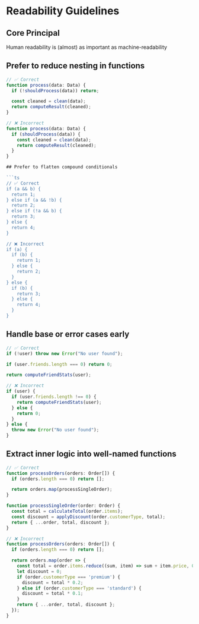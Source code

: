 # Readability Guidelines

## Core Principal

Human readability is (almost) as important as machine-readability

## Prefer to reduce nesting in functions
```ts
// ✅ Correct
function process(data: Data) {
  if (!shouldProcess(data)) return;

  const cleaned = clean(data);
  return computeResult(cleaned);
}

// ❌ Incorrect
function process(data: Data) {
  if (shouldProcess(data)) {
    const cleaned = clean(data);
    return computeResult(cleaned);
  }
}

## Prefer to flatten compound conditionals

```ts
// ✅ Correct
if (a && b) {
  return 1;
} else if (a && !b) {
  return 2;
} else if (!a && b) {
  return 3;
} else {
  return 4;
}

// ❌ Incorrect
if (a) {
  if (b) {
    return 1;
  } else {
    return 2;
  }
} else {
  if (b) {
    return 3;
  } else {
    return 4;
  }
}
```

## Handle base or error cases early

```ts
// ✅ Correct
if (!user) throw new Error("No user found");

if (user.friends.length === 0) return 0;

return computeFriendStats(user);

// ❌ Incorrect
if (user) {
  if (user.friends.length !== 0) {
    return computeFriendStats(user);
  } else {
    return 0;
  }
} else {
  throw new Error("No user found");
}
```

## Extract inner logic into well-named functions

```ts
// ✅ Correct
function processOrders(orders: Order[]) {
  if (orders.length === 0) return [];

  return orders.map(processSingleOrder);
}

function processSingleOrder(order: Order) {
  const total = calculateTotal(order.items);
  const discount = applyDiscount(order.customerType, total);
  return { ...order, total, discount };
}

// ❌ Incorrect
function processOrders(orders: Order[]) {
  if (orders.length === 0) return [];

  return orders.map(order => {
    const total = order.items.reduce((sum, item) => sum + item.price, 0);
    let discount = 0;
    if (order.customerType === 'premium') {
      discount = total * 0.2;
    } else if (order.customerType === 'standard') {
      discount = total * 0.1;
    }
    return { ...order, total, discount };
  });
}
```
